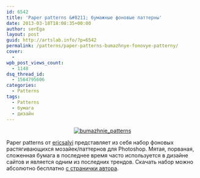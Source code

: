 ```yaml
---
id: 6542
title: 'Paper patterns &#8211; бумажные фоновые паттерны'
date: 2013-03-18T18:08:35+00:00
author: serEga
layout: post
guid: http://artslab.info/?p=6542
permalink: /patterns/paper-patterns-bumazhnye-fonovye-patterny/
cover:
  - 
wpb_post_views_count:
  - 1148
dsq_thread_id:
  - 1564795606
categories:
  - Patterns
tags:
  - Patterns
  - бумага
  - дизайн
---
```

<center>
  <a href="http://img.artslab.info/bumazhnie_patterns.jpg"><img src="http://img.artslab.info/bumazhnie_patterns.jpg" alt="bumazhnie_patterns" class="aligncenter size-full wp-image-6543" srcset="http://img.artslab.info/bumazhnie_patterns.jpg 250w, http://img.artslab.info/bumazhnie_patterns-100x100.jpg 100w, http://img.artslab.info/bumazhnie_patterns-150x150.jpg 150w" sizes="(max-width: 250px) 100vw, 250px" /></a>
</center>

Paper patterns от [ericsalvi](http://ericsalvi.deviantart.com/) представляет из себя набор фоновых растягивающихся мозайек/паттернов для Photoshop. Мятая, порваная, сложенная бумага в последнее время часто используется в дизайне сайтов и является одним из последних трендов. Скачать набор можно абсолютно бесплатно [с странички автора](http://ericsalvi.deviantart.com/art/Parchment-Paper-Patterns-32946988).